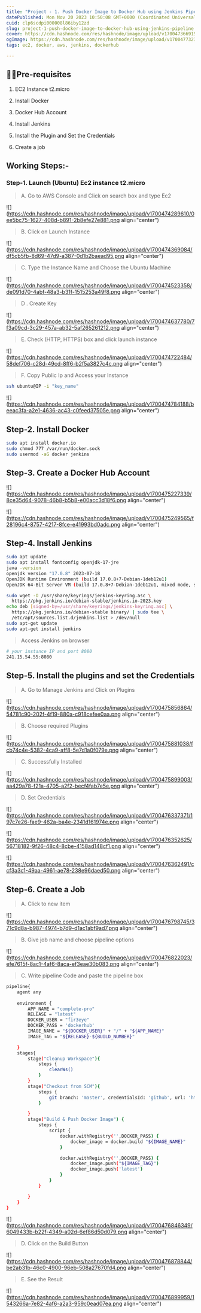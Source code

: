 ```yaml
---
title: "Project - 1. Push Docker Image to Docker Hub using Jenkins Pipeline"
datePublished: Mon Nov 20 2023 10:50:08 GMT+0000 (Coordinated Universal Time)
cuid: clp6scdpi000008l86iby12zd
slug: project-1-push-docker-image-to-docker-hub-using-jenkins-pipeline
cover: https://cdn.hashnode.com/res/hashnode/image/upload/v1700473669159/33a375e1-9c5e-4083-8c77-68f3bec69c51.png
ogImage: https://cdn.hashnode.com/res/hashnode/image/upload/v1700477323702/4386fd1e-2e25-4f49-b969-3eb223ad37d1.png
tags: ec2, docker, aws, jenkins, dockerhub

---
```


## 📢🎡**Pre-requisites**

1. EC2 Instance t2.micro
    
2. Install Docker
    
3. Docker Hub Account
    
4. Install Jenkins
    
5. Install the Plugin and Set the Credentials
    
6. Create a job
    

## **Working Steps:-**

### **Step-1. Launch (Ubuntu) Ec2 instance t2.micro**

> A. Go to AWS Console and Click on search box and type Ec2

![](https://cdn.hashnode.com/res/hashnode/image/upload/v1700474289610/0ee5bc75-1627-408d-b891-2b8efe27e881.png align="center")

> B. Click on Launch Instance

![](https://cdn.hashnode.com/res/hashnode/image/upload/v1700474369084/df5cb5fb-8d69-47d9-a387-0d1b2baead95.png align="center")

> C. Type the Instance Name and Choose the Ubuntu Machine

![](https://cdn.hashnode.com/res/hashnode/image/upload/v1700474523358/de091d70-4abf-48a3-b31f-1515253a49f8.png align="center")

> D . Create Key

![](https://cdn.hashnode.com/res/hashnode/image/upload/v1700474637780/7f3a09cd-3c29-457a-ab32-5af265261212.png align="center")

> E. Check (HTTP, HTTPS) box and click launch instance

![](https://cdn.hashnode.com/res/hashnode/image/upload/v1700474722484/58def706-c28d-49cd-8ff6-b2f5a3827c4c.png align="center")

> F. Copy Public Ip and Access your Instance

```bash
ssh ubuntu@IP -i "key_name"
```

![](https://cdn.hashnode.com/res/hashnode/image/upload/v1700474784188/beeac3fa-a2e1-4636-ac43-c0feed37505e.png align="center")

## Step-2. Install Docker

```bash
sudo apt install docker.io
sudo chmod 777 /var/run/docker.sock
sudo usermod -aG docker jenkins
```

## Step-3. Create a Docker Hub Account

![](https://cdn.hashnode.com/res/hashnode/image/upload/v1700475227339/8ce35d64-9078-46b8-b5b8-e00acc3d18f6.png align="center")

![](https://cdn.hashnode.com/res/hashnode/image/upload/v1700475249565/f28196c4-8757-4217-8fce-e41993bd0adc.png align="center")

## Step-4. Install Jenkins

```bash
sudo apt update
sudo apt install fontconfig openjdk-17-jre
java -version
openjdk version "17.0.8" 2023-07-18
OpenJDK Runtime Environment (build 17.0.8+7-Debian-1deb12u1)
OpenJDK 64-Bit Server VM (build 17.0.8+7-Debian-1deb12u1, mixed mode, sharing)
```

```bash
sudo wget -O /usr/share/keyrings/jenkins-keyring.asc \
  https://pkg.jenkins.io/debian-stable/jenkins.io-2023.key
echo deb [signed-by=/usr/share/keyrings/jenkins-keyring.asc] \
  https://pkg.jenkins.io/debian-stable binary/ | sudo tee \
  /etc/apt/sources.list.d/jenkins.list > /dev/null
sudo apt-get update
sudo apt-get install jenkins
```

> Access Jenkins on browser

```bash
# your instance IP and port 8080
241.15.54.55:8080
```

## Step-5. Install the plugins and set the Credentials

> A. Go to Manage Jenkins and Click on Plugins

![](https://cdn.hashnode.com/res/hashnode/image/upload/v1700475856864/54781c90-202f-4f19-880a-c918cefee0aa.png align="center")

> B. Choose required Plugins

![](https://cdn.hashnode.com/res/hashnode/image/upload/v1700475881038/fcb74c4e-5382-4ca9-aff8-5e7d1a0f079e.png align="center")

> C. Successfully Installed

![](https://cdn.hashnode.com/res/hashnode/image/upload/v1700475899003/aa429a78-f21a-4705-a2f2-becf4fab7e5e.png align="center")

> D. Set Credentials

![](https://cdn.hashnode.com/res/hashnode/image/upload/v1700476337371/197c7e26-fae9-462a-ba4e-2341d161974e.png align="center")

![](https://cdn.hashnode.com/res/hashnode/image/upload/v1700476352625/56718182-9f26-48c4-8cbe-4158ad148cf1.png align="center")

![](https://cdn.hashnode.com/res/hashnode/image/upload/v1700476362491/ccf3a3c1-49aa-4961-ae78-238e96daed50.png align="center")

## Step-6. Create a Job

> A. Click to new item

![](https://cdn.hashnode.com/res/hashnode/image/upload/v1700476798745/371c9d8a-b987-4974-b7d9-d1ac1abf9ad7.png align="center")

> B. Give job name and choose pipeline options

![](https://cdn.hashnode.com/res/hashnode/image/upload/v1700476822023/efe7615f-8ac1-4af6-8aca-ef3eae30b083.png align="center")

> C. Write pipeline Code and paste the pipeline box

```bash
pipeline{
    agent any
    
    environment {
        APP_NAME = "complete-pro"
        RELEASE = "latest"
        DOCKER_USER = "fir3eye"
        DOCKER_PASS = 'dockerhub'
        IMAGE_NAME = "${DOCKER_USER}" + "/" + "${APP_NAME}"
        IMAGE_TAG = "${RELEASE}-${BUILD_NUMBER}"

    }
    stages{
        stage("Cleanup Workspace"){
            steps {
                cleanWs()
            }
        }
        stage("Checkout from SCM"){
            steps {
                git branch: 'master', credentialsId: 'github', url: 'https://github.com/shazforiot/nodeapp_test.git'
            }

        }
        stage("Build & Push Docker Image") {
            steps {
                script {
                    docker.withRegistry('',DOCKER_PASS) {
                        docker_image = docker.build "${IMAGE_NAME}"
                    }

                    docker.withRegistry('',DOCKER_PASS) {
                        docker_image.push("${IMAGE_TAG}")
                        docker_image.push('latest')
                    }
                }
            }

        }
    }
}
```

![](https://cdn.hashnode.com/res/hashnode/image/upload/v1700476846349/6049433b-b22f-4349-a02d-6ef86d50d079.png align="center")

> D. Click on the Build Button

![](https://cdn.hashnode.com/res/hashnode/image/upload/v1700476878844/be2ab31b-46c0-4900-96eb-508a27670fd4.png align="center")

> E. See the Result

![](https://cdn.hashnode.com/res/hashnode/image/upload/v1700476899959/1543266a-7e82-4af6-a2a3-959c0ead07ea.png align="center")